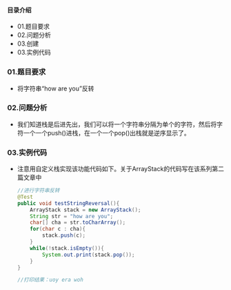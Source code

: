 #### 目录介绍
- 01.题目要求
- 02.问题分析
- 03.创建
- 03.实例代码


### 01.题目要求
- 将字符串“how are you”反转

### 02.问题分析
- 我们知道栈是后进先出，我们可以将一个字符串分隔为单个的字符，然后将字符一个一个push()进栈，在一个一个pop()出栈就是逆序显示了。


### 03.实例代码
- 注意用自定义栈实现该功能代码如下。关于ArrayStack的代码写在该系列第二篇文章中
    ```java
    //进行字符串反转
    @Test
    public void testStringReversal(){
        ArrayStack stack = new ArrayStack();
        String str = "how are you";
        char[] cha = str.toCharArray();
        for(char c : cha){
            stack.push(c);
        }
        while(!stack.isEmpty()){
            System.out.print(stack.pop());
        }
    }
    
    //打印结果：uoy era woh
    ```

